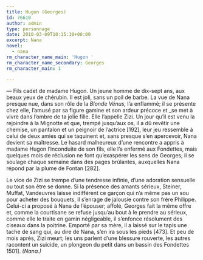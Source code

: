 ```yaml
---
title: Hugon (Georges)
id: 76610
author: admin
type: personnage
date: 2010-03-09T10:15:30+00:00
excerpt: Nana
novel:
  - nana
rm_character_name_main: 'Hugon '
rm_character_name_secondary: Georges
rm_character_main: 1

---
```

— Fils cadet de madame Hugon. Un jeune homme de dix-sept ans, aux beaux yeux de chérubin. Il est joli, sans un poil de barbe. La vue de Nana presque nue, dans son rôle de la _Blonde Vénus,_ l&rsquo;a enflammé; il se présente chez elle, l&rsquo;amusé par sa figure gamine et son ardeur précoce et _se met à vivre dans l&rsquo;ombre de ta jolie fille. Elle l&rsquo;appelle Zizi. Un jour qu&rsquo;il est venu la rejoindre à la Mignotte et que, trempé jusqu&rsquo;aux os, il a dû revêtir une chemise, un pantalon et un peignoir de l&rsquo;actrice [192], leur jeu ressemble à celui de deux amies qui se taquinent et, sans presque s&rsquo;en apercevoir, Nana devient sa maîtresse. Le hasard malheureux d&rsquo;une rencontre a appris à madame Hugon l&rsquo;inconduite de son fils, elle l&rsquo;a enfermé aux Fondettes, mais quelques mois de réclusion ne font qu&rsquo;exaspérer les sens de Georges; il se soulage chaque semaine dans des pages brûlantes, auxquelles Nana répond par la plume de Fontan [282].

Le vice de Zizi se trempe d&rsquo;une tendresse infinie, d&rsquo;une adoration sensuelle ou tout son être se donne. Si la présence des amants sérieux, Steiner, Muffat, Vandeuvres laisse indifférent ce garçon qui n&rsquo;a même pas un sou pour acheter des bouquets, il s&rsquo;enrage de jalousie contre son frère Philippe. Celui-ci a proposé à Nana de l&rsquo;épouser; affolé, Georges fait la même offre et, comme la courtisane se refuse jusqu&rsquo;au bout à le prendre au sérieux, comme elle le traite en gamin négligeable, il s&rsquo;enfonce résolument des ciseaux dans la poitrine. Emporté par sa mère, il a laissé sur le tapis une tache de sang qui, au dire de Nana, s&rsquo;en ira sous les pieds [473]. Et peu de mois après, Zizi meurt; les uns parlent d&rsquo;une blessure rouverte, les autres racontent un suicide, un plongeon du petit dans un bassin des Fondettes 1501]. _(Nana.)_